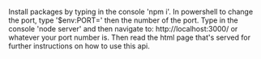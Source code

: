 Install packages by typing in the console 'npm i'.
In powershell to change the port, type '$env:PORT=' then the number of the port.
Type in the console 'node server' and then navigate to:
http://localhost:3000/ or whatever your port number is.
Then read the html page that's served for further instructions on how to use this api.